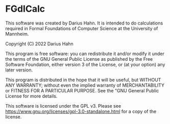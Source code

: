 # FGdICalc
This software was created by Darius Hahn.
It is intended to do calculations required in Formal Foundations of Computer Science at the University of Mannheim.

Copyright (C) 2022 Darius Hahn

This program is free software: you can redistribute it and/or modify it under the terms of the GNU General Public License as published by the Free Software Foundation, either version 3 of the License, or (at your option) any later version.

This program is distributed in the hope that it will be useful, but WITHOUT ANY WARRANTY; without even the implied warranty of MERCHANTABILITY or FITNESS FOR A PARTICULAR PURPOSE. See the "GNU General Public License for more details.			    

This software is licensed under the GPL v3.
Please see https://www.gnu.org/licenses/gpl-3.0-standalone.html for a copy of the license.
